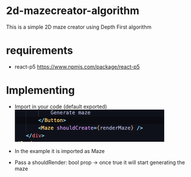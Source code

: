 # 2d-mazecreator-algorithm

This is a simple 2D maze creator using Depth First algorithm

# requirements

- react-p5 https://www.npmjs.com/package/react-p5

# Implementing

- Import in your code (default exported)
![Implementing](resources/readme/images/implementing.png)

- In the example it is imported as Maze
- Pass a shouldRender: bool prop -> once true it will start generating the maze
